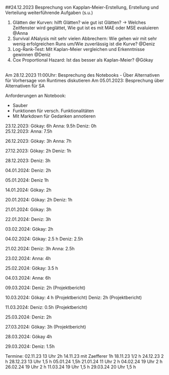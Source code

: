 ##24.12.2023
Besprechung von Kapplan-Meier-Erstellung, Erstellung und Verteilung weiterführende Aufgaben (s.u.)<br>
1. Glätten der Kurven: hilft Glätten? wie gut ist Glätten? -> Welches Zeitfenster wird geglättet, Wie gut ist es mit MAE oder MSE evaluieren @Anna
2. Survival ANalysis mit sehr vielen Abbrechern: Wie gehen wir mit sehr wenig erfolgreichen Runs um/Wie zuverlässig ist die Kurve? @Deniz
3. Log-Rank-Test: Mit Kaplan-Meier vergleichen und Erkenntnisse gewinnen @Deniz
4. Cox Proportional Hazard: Ist das besser als Kaplan-Meier? @Gökay
<br>
Am 28.12.2023 11:00Uhr: Besprechung des Notebooks
- Über Alternativen für Vorhersage von Runtimes diskutieren
Am 05.01.2023: Besprechung über Alternativen für SA


Anforderungen an Notebook:
- Sauber
- Funktionen für versch. Funktionalitäten
- Mit Markdown für Gedanken annotieren
   
23.12.2023:
Gökay: 6h
Anna: 9.5h
Deniz: 0h
<br>
25.12.2023:
Anna: 7.5h

26.12.2023:
Gökay: 3h
Anna: 7h

27.12.2023:
Gökay: 2h
Deniz: 1h

28.12.2023:
Deniz: 3h

04.01.2024:
Deniz: 2h

05.01.2024:
Deniz 1h

14.01.2024:
Gökay: 2h

20.01.2024:
Gökay: 2h
Deniz: 1h

21.01.2024:
Gökay: 3h

22.01.2024:
Deniz: 3h

03.02.2024:
Gökay: 2h

04.02.2024:
Gökay: 2.5 h
Deniz: 2.5h

21.02.2024:
Deniz: 3h
Anna: 2.5h

23.02.2024:
Anna: 4h

25.02.2024:
Gökay: 3.5 h

04.03.2024:
Anna: 6h

09.03.2024:
Deniz: 2h (Projektbericht)

10.03.2024:
Gökay: 4 h (Projektbericht)
Deniz: 2h (Projektbericht)

11.03.2024:
Deniz: 0.5h (Projektbericht)

25.03.2024:
Deniz: 2h

27.03.2024:
Gökay: 3h (Projektbericht)

28.03.2024:
Gökay 4h

29.03.2024:
Deniz: 1.5h

Termine:
02.11.23 13 Uhr 2h
14.11.23 mit Zaefferer 1h
18.11.23 1/2 h
24.12.23 2 h
28.12.23 13 Uhr 1,5 h
05.01.24 1,5h 
21.01.24 11 Uhr 2 h
04.02.24 19 Uhr 2 h
26.02.24 19 Uhr 2 h
11.03.24 19 Uhr 1,5 h
29.03.24 20 Uhr 1,5 h










